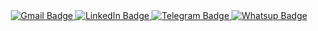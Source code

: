 <div id="badges" align="center">
  <a href="mailto:melle095@gmail.com">
  <img src="https://img.shields.io/badge/Gmail-D14836?style=for-the-badge&logo=gmail&logoColor=white" alt="Gmail Badge"/>
  </a>
  <a href="https://www.linkedin.com/in/leonovas/">
  <img src="https://img.shields.io/badge/LinkedIn-blue?style=for-the-badge&logo=linkedin&logoColor=white" alt="LinkedIn Badge"/>
  </a>
  <a href="https://t.me/Leonov_AL">
  <img src="https://img.shields.io/badge/Telegram-blue?style=for-the-badge&logo=telegram&logoColor=white" alt="Telegram Badge"/>
  </a>
  <a href="https://wa.me/+79262783811">
  <img src="https://img.shields.io/badge/WhatsApp-25D366?style=for-the-badge&logo=whatsapp&logoColor=white" alt="Whatsup Badge"/>
  </a>
</div>
